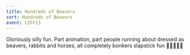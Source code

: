 ```yaml
---
title: Hundreds of Beavers
sort: Hundreds of Beavers
event: LIFF23
---
```

Gloriously silly fun. Part animation, part people running about dressed as beavers, rabbits and horses, all completely bonkers slapstick fun 🦫🦫🦫🦫🦫
